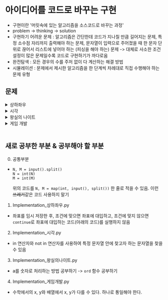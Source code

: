 # 아이디어를 코드로 바꾸는 구현

- 구현이란 '머릿속에 있는 알고리즘을 소스코드로 바꾸는 과정'
- problem -> thinking -> solution
- 구현하기 어려운 문제 : 알고리즘은 간단한데 코드가 지나칠 만큼 길어지는 문제, 특정 소수점 자리까지 출력해야 하는 문제, 문자열이 입력으로 주어졌을 때 한 문자 단위로 끊어서 리스트에 넣어야 하는 (피싱을 해야 하는) 문제 -> 대체로 사소한 조건 설정이 많은 문제일수록 코드로 구현하기가 까다로움
- 완전탐색 : 모든 경우의 수를 주저 없이 다 계산하는 해결 방법
- 시뮬레이션 : 문제에서 제시한 알고리즘을 한 단계씩 차례대로 직접 수행해야 하는 문제 유형

## 문제

<details>
  <summary>상하좌우</summary>
  <div markdown="1">

Q. 여행가 A는 N X N 크기의 정사각형 공간 위에 서 있다. 이 공간은 1 X 1 크기의 정사각형으로 나누어져 있다. 가장 왼쪽 위 좌표는 (1,1)이며, 가장 오른쪽 아래 좌표는 (N,N)에 해당한다. 여행가 A는 상, 하, 좌, 우 방향으로 이동할 수 있으며, 시작 좌표는 항상 (1,1)이다. 우리 앞에는 여행가 A가 이동할 계획이 적힌 계획서가 놓여 있다. 계획서에는 한나의 줄에 띄어쓰기를 기준으로 하여 L, R, U, D 중 하나의 문자가 반복적으로 적혀 있다.

- L : 왼쪽으로 한 칸 이동
- R : 오른쪽으로 한 칸 이동
- U : 위로 한 칸 이동
- D : 아래로 한 칸 이동
  이때 여행가 A가 N X N 크기의 정사각형 공간을 벗어나는 움직임은 무시된다. 계획서가 주어졌을 때 여행가 A가 최종적으로 도착할 지점의 좌표를 출력하는 프로그램을 작성하시오.<br>

`입력 조건` :

- 첫째 줄에 공간의 크기를 나타내는 N이 주어진다. (N<=N<=100)
- 둘째 줄에 여행가 A가 이동할 계획서 내용이 주어진다. (1<=이동 횟수<=100)<br>

`출력 조건` :

- 첫째 줄에 여행가 A가 최종적으로 도착할 지점의 좌표 (X,Y)를 공백으로 구분하여 출력한다.

  </div>
</details>

<details>
  <summary>시각</summary>
  <div markdown="1">

Q. 정수 N이 입력되면 00시 00분 00초부터 N시 59분 59초까지의 모든 시각 중에서 3이 하나라도 포함되는 모든 경우의 수를 구하는 프로그램을 작성하시오. 예를 들어 1을 입력했을 때 다음은 3이 하나라도 포함되어 있으므로 세어야 하는 시각이다.

- 00시 00분 03초
- 00시 13분 30초

반면에 다음은 3이 하나도 포함되어 있지 않으므로 세면 안 되는 시각이다.

- 00시 02분 55초
- 01시 27분 45초 <br>

`입력 조건` :

- 첫째 줄에 정수 N이 입력된다. (O<=N<=23)<br>

`출력 조건` :

- 00시 00분 00초부터 N시 59분 59초까지의 모든 시각 중에서 3이 하나라도 포함되는 모든 경우의 수를 출력한다.

  </div>
</details>

<details>
  <summary>왕실의 나이트</summary>
  <div markdown="1">

행복 왕국의 왕실 정원은 체스판과 같은 8 X 8 좌표 평면이다. 왕실 정원의 특정한 한 칸에 나이트가 서 있다. 나이트는 매우 충성스러운 신하로서 매일 무술을 연마한다.
나이트는 말을 타고 있기 때문에 이동할 때는 L자 형태로만 이동할 수 있으며 정원 밖으로는 나갈 수 없다. 나이트는 특정한 위치에서 다음과 같은 2가지 경우로 이동할 수 있다.

1. 수평으로 두 칸 이동한 뒤에 수직으로 한 칸 이동하기
2. 수직으로 두 칸 이동한 뒤에 수평으로 한 칸 이동하기

이처럼 8 x 8 좌표 평면상에서 나이트의 위치가 주어졌을 때 나이트가 이동할 수 있는 경우의 수를 출력하는 프로그램을 작성하시오. 이때 왕실의 정원에서 행 위치를 표현할 때는 1부터 8로 표현하며, 열 위치를 표현할 때는 a부터 h로 표현한다.

`입력 조건` :

- 첫째 줄에 8 X 8 좌표 평면상에서 현재 나이트가 위치한 곳의 좌표를 나타내는 두 문자로 구성된 문자열이 입력된다. 입력 문자는 a1처럼 열과 행으로 이뤄진다.<br>

`출력 조건` :

- 첫째 줄에 나이트가 이동할 수 있는 경우의 수를 출력하시오.

<문제해설>

- 이동 경로를 변수에 저장함
- 앞의 문제에서는 dx, dy 리스트를 선언하여 이동할 방향을 기록하였는데, 두 가지 방법 모두 자주 사용됨

  </div>
</details>

<details>
  <summary>게임 개발</summary>
  <div markdown="1">

캐릭터가 있는 장소는 1 X 1 크기의 정사각형으로 이뤄진 N X M 크기의 직사각형으로, 각각의 칸은 육지 또는 바다이다. 캐릭터는 동서남북 중 한곳을 바라본다.
맵의 각 칸은 (A, B)로 나타낼 수 있고, A는 북쪽으로부터 떨어진 칸의 개수, B는 서쪽으로부터 떨어진 칸의 개수이다. 캐릭터는 상하좌우로 움직일 수 있고, 바다로 되어 있는 공간에는 갈 수 없다. 캐릭터의 움직임을 설정하기 위해 정해 놓은 매뉴얼은 이러하다.

1. 현재 위치에서 현재 방향을 기준으로 왼쪽 방향(반시계 방향으로 90도 회전한 방향)부터 차례대로 갈 곳을 정한다.
2. 캐릭터의 바로 왼쪽 방향에 아직 가보지 않은 칸이 존재한다면, 왼쪽 방향으로 회전한 다음 왼쪽으로 한 칸을 전진한다. 왼쪽 방향에 가보지 않은 칸이 없다면, 왼쪽 방향으로 회전만 수행하고 1단계로 돌아간다.
3. 만약 네 방향 모두 이미 가본 칸이거나 바다로 되어 있는 칸인 경우에는, 바라보는 방향을 유지한 채로 한 칸 뒤로 가고 1단계로 돌아간다. 단, 이때 뒤쪽 방향이 바다인 칸이라 뒬 갈 수 없는 경우에는 움직임을 멈춘다.

위 과정을 반복적으로 수행하면서 캐릭터의 움직임에 이상이 있는지 테스트하려고 한다. 매뉴얼에 따라 캐릭터를 이동시킨 뒤에, 캐릭터가 방문한 칸의 수를 출력하는 프로그램을 만드시오.

`입력 조건` :

- 첫째 줄에 맵의 세로 크기 N과 가로 크기 M을 공백으로 구분하여 입력한다. (N>=3, M<=50)
- 둘째 줄에 게임 캐릭터가 있는 칸의 좌표 (A, B)와 바라보는 방향 d가 각각 서로 공백으로 구분하여 주어진다. 방향 d의 값은 다음과 같다.<br>
  0 : 북쪽<br>
  1 : 동쪽<br>
  2 : 남쪽<br>
  3 : 서쪽<br>
- 셋째 줄부터 맵이 육지인지 바다인지 입력한다. N개의 줄에 맵의 상태가 북쪽부터 남쪽 순서대로, 각 줄의 데이터는 서쪽부터 동쪽 순서대로 주어진다. 맵의 외곽은 항상 바다로 되어 있다.<br>
  0 : 육지<br>
  1 : 바다<br>
- 처음에 게임 캐릭터가 위치한 칸의 상태는 항상 육지이다.

`출력 조건` :

- 첫째 줄에 이동을 마친 후 캐릭터가 방문한 칸의 수를 출력한다.

<문제해설>

- 전형적인 시뮬레이션 문제이다. 삼성전자 공채 코딩 테스트에서 자주 출제되는 대표적인 유형임
- 일반적으로 방향을 설정해서 이동하는 문제 유형에서는 `dx`, `dy`라는 별도의 리스트를 만들어 방향을 정하는 것이 효과적임. 반복문을 이용하여 모든 방향을 차례대로 확인할 수 있음
- [리스트 컴프리헨션 문법](https://wikidocs.net/22805) : `[[0] * M for i in range(N)]` (M개의 요소의 리스트를 N개 출력 -> 2차원 리스트)
- 전역변수(global) d 사용

  </div>
</details>

<br>

## 새로 공부한 부분 & 공부해야 할 부분

0. 공통부분

- ```
  N, M = input().split()
  N = int(N)
  M = int(M)
  ```
  위의 코드를 `N, M = map(int, input(), split())` 한 줄로 적을 수 있음. 이런 ~~쓰레기~~같은 코드 사용하지 말기

1. Implementation\_상하좌우.py

- 좌표를 임시 저장한 후, 조건에 맞으면 좌표에 대입하고, 조건에 맞지 않으면 `continue`로 좌표에 대입하는 코드(아래의 코드)를 실행하지 않음

2. Implementation\_시각.py

- in 연산자와 not in 연산자를 사용하여 특정 문자열 안에 찾고자 하는 문자열을 찾을 수 있음

3. Implementation\_왕실의나이트.py

- a를 숫자로 처리하는 방법 공부하기 -> `ord` 함수 공부하기

4. Implementation\_게임개발.py

- 수학에서의 x, y와 배열에서 x, y가 다를 수 있다. 하나로 통일해야 한다.

<br>
